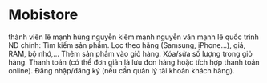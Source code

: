 <h1> Mobistore </h1>
thành viên 
lê mạnh hùng
nguyễn kiêm mạnh
nguyễn văn mạnh
lê quốc trình
</hr>
ND chính: 
Tìm kiếm sản phẩm.
Lọc theo hãng (Samsung, iPhone...), giá, RAM, bộ nhớ,...
Thêm sản phẩm vào giỏ hàng.
Xóa/sửa số lượng trong giỏ hàng.
Thanh toán (có thể đơn giản là lưu đơn hàng hoặc tích hợp thanh toán online).
Đăng nhập/đăng ký (nếu cần quản lý tài khoản khách hàng).


